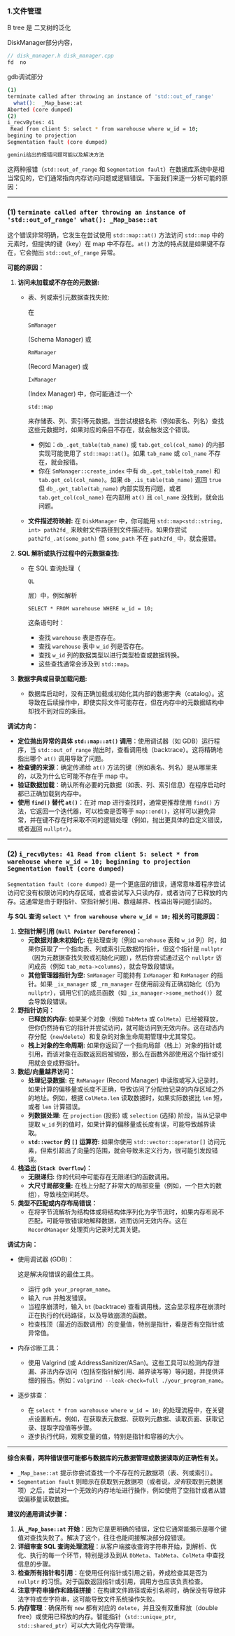 ### 1.文件管理

B tree 是 二叉树的泛化

DiskManager部分内容，

```cpp
// disk_manager.h disk_manager.cpp
fd  no
```

gdb调试部分

```bash
(1)
terminate called after throwing an instance of 'std::out_of_range'
  what():  _Map_base::at
Aborted (core dumped)
(2)
i_recvBytes: 41 
 Read from client 5: select * from warehouse where w_id = 10;
begining to projection
Segmentation fault (core dumped)
```

```bash
gemini给出的报错问题可能以及解决方法
```

这两种报错（`std::out_of_range` 和 `Segmentation fault`）在数据库系统中是相当常见的，它们通常指向内存访问问题或逻辑错误。下面我们来逐一分析可能的原因：

------

### (1) `terminate called after throwing an instance of 'std::out_of_range' what(): _Map_base::at`

这个错误非常明确，它发生在尝试使用 `std::map::at()` 方法访问 `std::map` 中的元素时，但提供的键（key）在 map 中不存在。`at()` 方法的特点就是如果键不存在，它会抛出 `std::out_of_range` 异常。

**可能的原因：**

1. **访问未加载或不存在的元数据:**

   - 表、列或索引元数据查找失败:

      在 

     ```
     SmManager
     ```

      (Schema Manager) 或 

     ```
     RmManager
     ```

      (Record Manager) 或 

     ```
     IxManager
     ```

      (Index Manager) 中，你可能通过一个 

     ```
     std::map
     ```

      来存储表、列、索引等元数据。当尝试根据名称（例如表名、列名）查找这些元数据时，如果对应的条目不存在，就会触发这个错误。

     - 例如：`db_.get_table(tab_name)` 或 `tab.get_col(col_name)` 的内部实现可能使用了 `std::map::at()`。如果 `tab_name` 或 `col_name` 不存在，就会报错。
     - 你在 `SmManager::create_index` 中有 `db_.get_table(tab_name)` 和 `tab.get_col(col_name)`。如果 `db_.is_table(tab_name)` 返回 `true` 但 `db_.get_table(tab_name)` 内部实现有问题，或者 `tab.get_col(col_name)` 在内部用 `at()` 且 `col_name` 没找到，就会出问题。

   - **文件描述符映射:** 在 `DiskManager` 中，你可能用 `std::map<std::string, int> path2fd_` 来映射文件路径到文件描述符。如果你尝试 `path2fd_.at(some_path)` 但 `some_path` 不在 `path2fd_` 中，就会报错。

2. **SQL 解析或执行过程中的元数据查找:**

   - 在 SQL 查询处理（

     ```
     QL
     ```

      层）中，例如解析 

     ```
     SELECT * FROM warehouse WHERE w_id = 10;
     ```

      这条语句时：

     - 查找 `warehouse` 表是否存在。
     - 查找 `warehouse` 表中 `w_id` 列是否存在。
     - 查找 `w_id` 列的数据类型以进行类型检查或数据转换。
     - 这些查找通常会涉及到 `std::map`。

3. **数据字典或目录加载问题:**

   - 数据库启动时，没有正确加载或初始化其内部的数据字典（catalog）。这导致在后续操作中，即使实际文件可能存在，但在内存中的元数据结构中却找不到对应的条目。

**调试方向：**

- **定位抛出异常的具体 `std::map::at()` 调用**：使用调试器（如 GDB）运行程序，当 `std::out_of_range` 抛出时，查看调用栈（backtrace）。这将精确地指出哪个 `at()` 调用导致了问题。
- **检查键的来源**：确定传递给 `at()` 方法的键（例如表名、列名）是从哪里来的，以及为什么它可能不存在于 map 中。
- **验证数据加载**：确认所有必要的元数据（如表、列、索引信息）在程序启动时都已正确加载到内存中。
- **使用 `find()` 替代 `at()`**：在对 map 进行查找时，通常更推荐使用 `find()` 方法，它返回一个迭代器，可以检查是否等于 `map::end()`，这样可以避免异常，并在键不存在时采取不同的逻辑处理（例如，抛出更具体的自定义错误，或者返回 `nullptr`）。

------

### (2) `i_recvBytes: 41 Read from client 5: select * from warehouse where w_id = 10; beginning to projection Segmentation fault (core dumped)`

`Segmentation fault (core dumped)` 是一个更底层的错误，通常意味着程序尝试访问它没有权限访问的内存区域，或者尝试写入只读内存，或者访问了已释放的内存。这通常是由于野指针、空指针解引用、数组越界、栈溢出等问题引起的。

**与 SQL 查询 `select \* from warehouse where w_id = 10;` 相关的可能原因：**

1. **空指针解引用 (`Null Pointer Dereference`)：**
   - **元数据对象未初始化:** 在处理查询（例如 `warehouse` 表和 `w_id` 列）时，如果你获取了一个指向表、列或索引元数据的指针，但这个指针是 `nullptr`（因为元数据查找失败或初始化问题），然后你尝试通过这个 `nullptr` 访问成员（例如 `tab_meta->columns`），就会导致段错误。
   - **其他管理器指针为空:** `SmManager` 可能持有 `IxManager` 和 `RmManager` 的指针。如果 `_ix_manager` 或 `_rm_manager` 在使用前没有正确初始化（仍为 `nullptr`），调用它们的成员函数（如 `_ix_manager->some_method()`）就会导致段错误。
2. **野指针访问：**
   - **已释放的内存:** 如果某个对象（例如 `TabMeta` 或 `ColMeta`）已经被释放，但你仍然持有它的指针并尝试访问，就可能访问到无效内存。这在动态内存分配（`new`/`delete`）和复杂的对象生命周期管理中尤其常见。
   - **栈上对象的生命周期:** 如果你返回了一个指向局部（栈上）对象的指针或引用，而该对象在函数返回后被销毁，那么在函数外部使用这个指针或引用就会变成野指针。
3. **数组/向量越界访问：**
   - **处理记录数据:** 在 `RmManager` (Record Manager) 中读取或写入记录时，如果计算的偏移量或长度不正确，导致访问了分配给记录的内存区域之外的地址。例如，根据 `ColMeta.len` 读取数据时，如果实际数据比 `len` 短，或者 `len` 计算错误。
   - **列数据处理:** 在 `projection` (投影) 或 `selection` (选择) 阶段，当从记录中提取 `w_id` 列的值时，如果计算的偏移量或长度有误，可能导致越界读取。
   - **`std::vector` 的 `[]` 运算符:** 如果你使用 `std::vector::operator[]` 访问元素，但索引超出了向量的范围，就会导致未定义行为，很可能引发段错误。
4. **栈溢出 (`Stack Overflow`)：**
   - **无限递归:** 你的代码中可能存在无限递归的函数调用。
   - **大尺寸局部变量:** 在栈上分配了非常大的局部变量（例如，一个巨大的数组），导致栈空间耗尽。
5. **类型不匹配或内存布局错误：**
   - 在将字节流解析为结构体或将结构体序列化为字节流时，如果内存布局不匹配，可能导致错误地解释数据，进而访问无效内存。这在 `RecordManager` 处理页内记录时尤其关键。

**调试方向：**

- 使用调试器 (GDB)：

   这是解决段错误的最佳工具。

  - 运行 `gdb your_program_name`。
  - 输入 `run` 并触发错误。
  - 当程序崩溃时，输入 `bt` (backtrace) 查看调用栈，这会显示程序在崩溃时正在执行的代码路径，以及导致崩溃的函数。
  - 检查栈顶（最近的函数调用）的变量值，特别是指针，看是否有空指针或异常值。

- 内存诊断工具：

  - 使用 Valgrind (或 AddressSanitizer/ASan)。这些工具可以检测内存泄漏、非法内存访问（包括空指针解引用、越界读写等）等问题，并提供详细的报告。例如：`valgrind --leak-check=full ./your_program_name`。

- 逐步排查：

  - 在 `select * from warehouse where w_id = 10;` 的处理流程中，在关键点设置断点。例如，在获取表元数据、获取列元数据、读取页面、获取记录、提取字段值等步骤。
  - 逐步执行代码，观察变量的值，特别是指针和容器的大小。

------

**综合来看，两种错误很可能都与数据库的元数据管理或数据读取的正确性有关。**

- `_Map_base::at` 提示你尝试查找一个不存在的元数据项（表、列或索引）。
- `Segmentation fault` 则暗示在获取到元数据项（或者说，*没有*获取到元数据项）之后，尝试对一个无效的内存地址进行操作，例如使用了空指针或者从错误偏移量读取数据。

**建议的通用调试步骤：**

1. **从 `_Map_base::at` 开始**：因为它是更明确的错误，定位它通常能揭示是哪个键值对查找失败了。解决了这个，往往也能间接解决部分段错误。
2. **详细审查 SQL 查询处理流程**：从客户端接收查询字符串开始，到解析、优化、执行的每一个环节，特别是涉及到从 `DbMeta`、`TabMeta`、`ColMeta` 中查找信息的步骤。
3. **检查所有指针和引用**：在使用任何指针或引用之前，养成检查其是否为 `nullptr` 的习惯。对于函数返回指针或引用，调用方也应该负责检查。
4. **注意字符串操作和路径拼接**：在构建文件路径或索引名称时，确保没有导致非法字符或空字符串，这可能导致文件系统操作失败。
5. **内存管理**：确保所有 `new` 都有对应的 `delete`，并且没有双重释放（double free）或使用已释放的内存。智能指针（`std::unique_ptr`, `std::shared_ptr`）可以大大简化内存管理。

